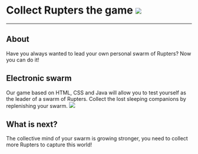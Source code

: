 # Collect Rupters the game ![](https://github.com/kms0207/collectRupters/blob/main/images/rupter.gif)

____

## About 
Have you always wanted to lead your own personal swarm of Rupters?
Now you can do it!
## Electronic swarm
Our game based on HTML, CSS and Java will allow you to test yourself as the leader of a swarm of Rupters. 
Collect the lost sleeping companions by replenishing your swarm. ![](https://github.com/kms0207/collectRupters/blob/main/images/food.gif)
## What is next?
The collective mind of your swarm is growing stronger, you need to collect more Rupters to capture this world!
